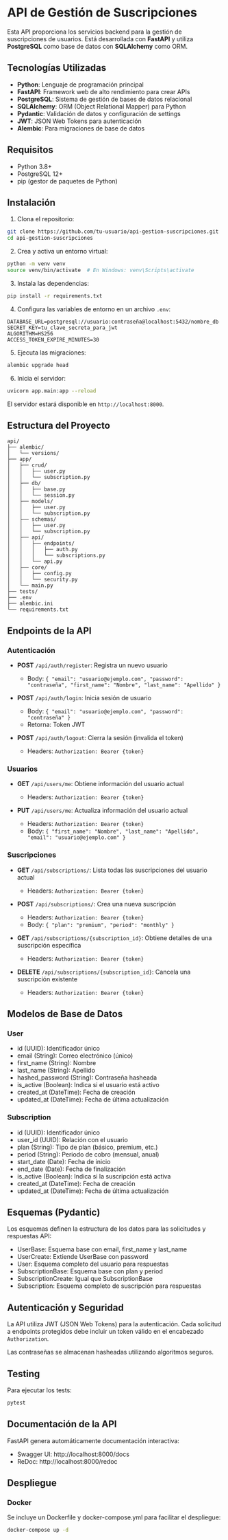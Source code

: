 # API de Gestión de Suscripciones

Esta API proporciona los servicios backend para la gestión de suscripciones de usuarios. Está desarrollada con **FastAPI** y utiliza **PostgreSQL** como base de datos con **SQLAlchemy** como ORM.

## Tecnologías Utilizadas

* **Python**: Lenguaje de programación principal
* **FastAPI**: Framework web de alto rendimiento para crear APIs
* **PostgreSQL**: Sistema de gestión de bases de datos relacional
* **SQLAlchemy**: ORM (Object Relational Mapper) para Python
* **Pydantic**: Validación de datos y configuración de settings
* **JWT**: JSON Web Tokens para autenticación
* **Alembic**: Para migraciones de base de datos

## Requisitos

* Python 3.8+
* PostgreSQL 12+
* pip (gestor de paquetes de Python)

## Instalación

1. Clona el repositorio:

```bash
git clone https://github.com/tu-usuario/api-gestion-suscripciones.git
cd api-gestion-suscripciones
```

2. Crea y activa un entorno virtual:

```bash
python -m venv venv
source venv/bin/activate  # En Windows: venv\Scripts\activate
```

3. Instala las dependencias:

```bash
pip install -r requirements.txt
```

4. Configura las variables de entorno en un archivo `.env`:

```
DATABASE_URL=postgresql://usuario:contraseña@localhost:5432/nombre_db
SECRET_KEY=tu_clave_secreta_para_jwt
ALGORITHM=HS256
ACCESS_TOKEN_EXPIRE_MINUTES=30
```

5. Ejecuta las migraciones:

```bash
alembic upgrade head
```

6. Inicia el servidor:

```bash
uvicorn app.main:app --reload
```

El servidor estará disponible en `http://localhost:8000`.

## Estructura del Proyecto

```
api/
├── alembic/
│   └── versions/
├── app/
│   ├── crud/
│   │   ├── user.py
│   │   └── subscription.py
│   ├── db/
│   │   ├── base.py
│   │   └── session.py
│   ├── models/
│   │   ├── user.py
│   │   └── subscription.py
│   ├── schemas/
│   │   ├── user.py
│   │   └── subscription.py
│   ├── api/
│   │   ├── endpoints/
│   │   │   ├── auth.py
│   │   │   └── subscriptions.py
│   │   └── api.py
│   ├── core/
│   │   ├── config.py
│   │   └── security.py
│   └── main.py
├── tests/
├── .env
├── alembic.ini
└── requirements.txt
```

## Endpoints de la API

### Autenticación

* **POST** `/api/auth/register`: Registra un nuevo usuario
  * Body: `{ "email": "usuario@ejemplo.com", "password": "contraseña", "first_name": "Nombre", "last_name": "Apellido" }`

* **POST** `/api/auth/login`: Inicia sesión de usuario
  * Body: `{ "email": "usuario@ejemplo.com", "password": "contraseña" }`
  * Retorna: Token JWT

* **POST** `/api/auth/logout`: Cierra la sesión (invalida el token)
  * Headers: `Authorization: Bearer {token}`

### Usuarios

* **GET** `/api/users/me`: Obtiene información del usuario actual
  * Headers: `Authorization: Bearer {token}`

* **PUT** `/api/users/me`: Actualiza información del usuario actual
  * Headers: `Authorization: Bearer {token}`
  * Body: `{ "first_name": "Nombre", "last_name": "Apellido", "email": "usuario@ejemplo.com" }`

### Suscripciones

* **GET** `/api/subscriptions/`: Lista todas las suscripciones del usuario actual
  * Headers: `Authorization: Bearer {token}`

* **POST** `/api/subscriptions/`: Crea una nueva suscripción
  * Headers: `Authorization: Bearer {token}`
  * Body: `{ "plan": "premium", "period": "monthly" }`

* **GET** `/api/subscriptions/{subscription_id}`: Obtiene detalles de una suscripción específica
  * Headers: `Authorization: Bearer {token}`

* **DELETE** `/api/subscriptions/{subscription_id}`: Cancela una suscripción existente
  * Headers: `Authorization: Bearer {token}`

## Modelos de Base de Datos

### User
- id (UUID): Identificador único
- email (String): Correo electrónico (único)
- first_name (String): Nombre
- last_name (String): Apellido
- hashed_password (String): Contraseña hasheada
- is_active (Boolean): Indica si el usuario está activo
- created_at (DateTime): Fecha de creación
- updated_at (DateTime): Fecha de última actualización

### Subscription
- id (UUID): Identificador único
- user_id (UUID): Relación con el usuario
- plan (String): Tipo de plan (básico, premium, etc.)
- period (String): Periodo de cobro (mensual, anual)
- start_date (Date): Fecha de inicio
- end_date (Date): Fecha de finalización
- is_active (Boolean): Indica si la suscripción está activa
- created_at (DateTime): Fecha de creación
- updated_at (DateTime): Fecha de última actualización

## Esquemas (Pydantic)

Los esquemas definen la estructura de los datos para las solicitudes y respuestas API:

- UserBase: Esquema base con email, first_name y last_name
- UserCreate: Extiende UserBase con password
- User: Esquema completo del usuario para respuestas
- SubscriptionBase: Esquema base con plan y period
- SubscriptionCreate: Igual que SubscriptionBase
- Subscription: Esquema completo de suscripción para respuestas

## Autenticación y Seguridad

La API utiliza JWT (JSON Web Tokens) para la autenticación. Cada solicitud a endpoints protegidos debe incluir un token válido en el encabezado `Authorization`.

Las contraseñas se almacenan hasheadas utilizando algoritmos seguros.

## Testing

Para ejecutar los tests:

```bash
pytest
```

## Documentación de la API

FastAPI genera automáticamente documentación interactiva:

- Swagger UI: http://localhost:8000/docs
- ReDoc: http://localhost:8000/redoc

## Despliegue

### Docker

Se incluye un Dockerfile y docker-compose.yml para facilitar el despliegue:

```bash
docker-compose up -d
```
